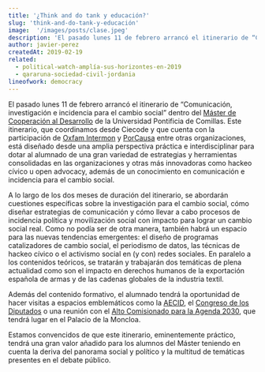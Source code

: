 ```yaml
---
title: '¿Think and do tank y educación?'
slug: 'think-and-do-tank-y-educación'
image:  '/images/posts/clase.jpeg'
description: 'El pasado lunes 11 de febrero arrancó el itinerario de “Comunicación, investigación e incidencia para el cambio social” dentro del Máster de Cooperación al Desarrollo de la Universidad Pontificia de Comillas.'
author: javier-perez
createdAt: 2019-02-19
related:
  - political-watch-amplía-sus-horizontes-en-2019
  - qararuna-sociedad-civil-jordania
lineofwork: democracy
---
```



El pasado lunes 11 de febrero arrancó el itinerario de “Comunicación, investigación e incidencia para el cambio social” dentro del [Máster de Cooperación al Desarrollo](https://www.comillas.edu/postgrado/master-universitario-en-cooperacion-internacional-al-desarrollo) de la Universidad Pontificia de Comillas. Este itinerario, que coordinamos desde Ciecode y que cuenta con la participación de [Oxfam Intermon](https://www.oxfamintermon.org/) y [PorCausa](https://porcausa.org/) entre otras organizaciones, está diseñado desde una amplia perspectiva práctica e interdisciplinar para dotar al alumnado de una gran variedad de estrategias y herramientas consolidadas en las organizaciones y otras más innovadoras como hackeo cívico u open advocacy, además de un conocimiento en comunicación e incidencia para el cambio social.

A lo largo de los dos meses de duración del itinerario, se abordarán cuestiones específicas sobre la investigación para el cambio social, cómo diseñar estrategias de comunicación y cómo llevar a cabo procesos de incidencia política y movilización social con impacto para lograr un cambio social real. Como no podía ser de otra manera, también habrá un espacio para las nuevas tendencias emergentes: el diseño de programas catalizadores de cambio social, el periodismo de datos, las técnicas de hackeo cívico o el activismo social en (y con) redes sociales. En paralelo a los contenidos teóricos, se tratarán y trabajarán dos temáticas de plena actualidad como son el impacto en derechos humanos de la exportación española de armas y de las cadenas globales de la industria textil.

Además del contenido formativo, el alumnado tendrá la oportunidad de hacer visitas a espacios emblemáticos como la [AECID](http://www.aecid.es/ES), el [Congreso de los Diputados](http://www.congreso.es/portal/page/portal/Congreso/Congreso) o una reunión con el [Alto Comisionado para la Agenda 2030](https://www.agenda2030.gob.es/es/funciones-del-alto-comisionado), que tendrá lugar en el Palacio de la Moncloa.

Estamos convencidos de que este itinerario, eminentemente práctico, tendrá una gran valor añadido para los alumnos del Máster teniendo en cuenta la deriva del panorama social y político y la multitud de temáticas presentes en el debate público.
